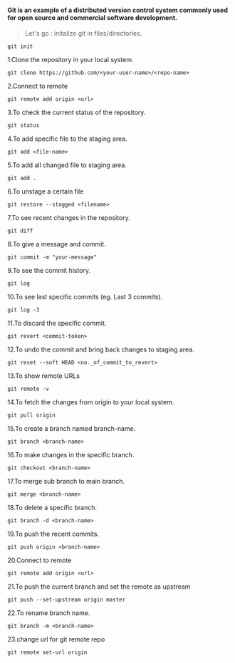 #### Git is an example of a distributed version control system commonly used for open source and commercial software development.

> Let's go :
initalize git in files/directories.
```
git init
``` 
1.Clone the repository in your local system.
```
git clone https://github.com/<your-user-name>/<repo-name>
``` 
2.Connect to remote
```
git remote add origin <url>
```
3.To check the current status of the repository.
```
git status
```
4.To add specific file to the staging area.
```
git add <file-name>
```
5.To add all changed file to staging area.
```
git add .
```
6.To unstage a certain file
```
git restore --stagged <filename>
```
7.To see recent changes in the repository.
```
git diff
```
8.To give a message and commit.
```
git commit -m "your-message"
```
9.To see the commit history.
```
git log
```
10.To see last specific commits (eg. Last 3 commits).
```
git log -3
```
11.To discard the specific commit.
```
git revert <commit-token>
```
12.To undo the commit and bring back changes to staging area.
```
git reset --soft HEAD <no._of_commit_to_revert>
```
13.To show remote URLs
```
git remote -v
```
14.To fetch the changes from origin to your local system.
```
git pull origin
```
15.To create a branch named branch-name.
```
git branch <branch-name> 
```
16.To make changes in the specific branch.
```
git checkout <branch-name>
```
17.To merge sub branch to main branch.
```
git merge <branch-name>
```
18.To delete a specific branch.
```
git branch -d <branch-name> 
```
19.To push the recent commits.
```
git push origin <branch-name>
```
20.Connect to remote
```
git remote add origin <url>
```
21.To push the current branch and set the remote as upstream
```
git push --set-upstream origin master
```
22.To rename branch name.
```
git branch -m <branch-name>
```
23.change url for git remote repo
```
git remote set-url origin
```
 


